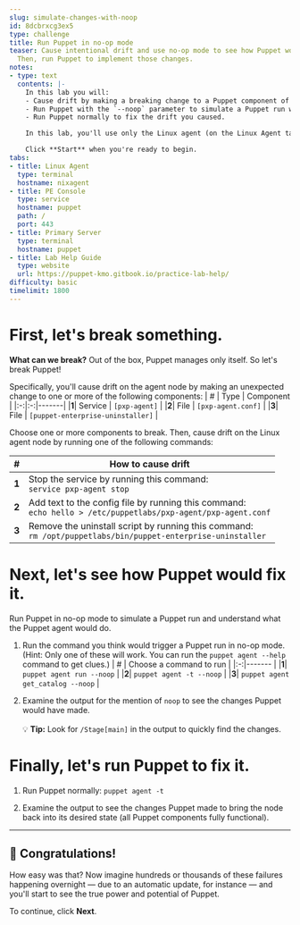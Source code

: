 ```yaml
---
slug: simulate-changes-with-noop
id: 8dcbrxcg3ex5
type: challenge
title: Run Puppet in no-op mode
teaser: Cause intentional drift and use no-op mode to see how Puppet would fix it.
  Then, run Puppet to implement those changes.
notes:
- type: text
  contents: |-
    In this lab you will:
    - Cause drift by making a breaking change to a Puppet component of your choosing (the `pxp-agent` or the uninstaller script).
    - Run Puppet with the `--noop` parameter to simulate a Puppet run without enforcing the agent catalog and making changes to the system.
    - Run Puppet normally to fix the drift you caused.

    In this lab, you'll use only the Linux agent (on the Linux Agent tab). Feel free to explore the PE console and primary server command line available on the other tabs. To log into the PE console, use userid `admin` and password `puppetlabs`.

    Click **Start** when you're ready to begin.
tabs:
- title: Linux Agent
  type: terminal
  hostname: nixagent
- title: PE Console
  type: service
  hostname: puppet
  path: /
  port: 443
- title: Primary Server
  type: terminal
  hostname: puppet
- title: Lab Help Guide
  type: website
  url: https://puppet-kmo.gitbook.io/practice-lab-help/
difficulty: basic
timelimit: 1800
---
```

First, let's break something.
========
**What can we break?** Out of the box, Puppet manages only itself. So let's break Puppet!

Specifically, you'll cause drift on the agent node by making an unexpected change to one or more of the following components:
| # | Type | Component |
|:-:|:-:|-------|
|**1**| Service | ` [pxp-agent] ` |
|**2**| File | ` [pxp-agent.conf] ` |
|**3**| File | ` [puppet-enterprise-uninstaller] ` |

Choose one or more components to break. Then, cause drift on the Linux agent node by running one of the following commands:

| # | How to cause drift |
|:-:|------- |
|**1**| Stop the service by running this command: <br> ``` service pxp-agent stop ```      |
|**2**| Add text to the config file by running this command: <br> ``` echo hello > /etc/puppetlabs/pxp-agent/pxp-agent.conf ``` |
|**3**| Remove the uninstall script by running this command: <br> ``` rm /opt/puppetlabs/bin/puppet-enterprise-uninstaller ```|

Next, let's see how Puppet would fix it.
========

Run Puppet in no-op mode to simulate a Puppet run and understand what the Puppet agent would do.

1. Run the command you think would trigger a Puppet run in no-op mode. (Hint: Only one of these will work. You can run the `puppet agent --help` command to get clues.)
     | # | Choose a command to run |
     |:-:|------- |
     |**1**| ```puppet agent run --noop``` |
     |**2**| ```puppet agent -t --noop``` |
     |**3**| ```puppet agent get_catalog --noop``` |

2. Examine the output for the mention of `noop` to see the changes Puppet would have made.<br><br>💡 **Tip:** Look for `/Stage[main]` in the output to quickly find the changes.

Finally, let's run Puppet to fix it.
========

1. Run Puppet normally:
    ```puppet agent -t```

2. Examine the output to see the changes Puppet made to bring the node back into its desired state (all Puppet components fully functional).
---
## 🎈 **Congratulations!**
How easy was that? Now imagine hundreds or thousands of these failures happening overnight — due to an automatic update, for instance — and you'll start to see the true power and potential of Puppet.

To continue, click **Next**.

